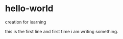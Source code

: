 # hello-world
creation for learning


this is the first line and first time i am writing something.
